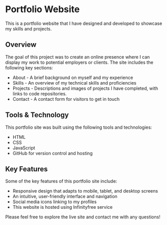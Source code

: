 ﻿# Portfolio Website

This is a portfolio website that I have designed and developed to showcase my skills and projects. 

## Overview

The goal of this project was to create an online presence where I can display my work to potential employers or clients. The site includes the following key sections:

- About - A brief background on myself and my experience
- Skills - An overview of my technical skills and proficiencies  
- Projects - Descriptions and images of projects I have completed, with links to code repositories.
- Contact - A contact form for visitors to get in touch

## Tools & Technology

This portfolio site was built using the following tools and technologies:

- HTML
- CSS
- JavaScript
- GitHub for version control and hosting

## Key Features

Some of the key features of this portfolio site include:

- Responsive design that adapts to mobile, tablet, and desktop screens
- An intuitive, user-friendly interface and navigation
- Social media icons linking to my profiles
- This website is hosted using Infinityfree service


Please feel free to explore the live site and contact me with any questions!

